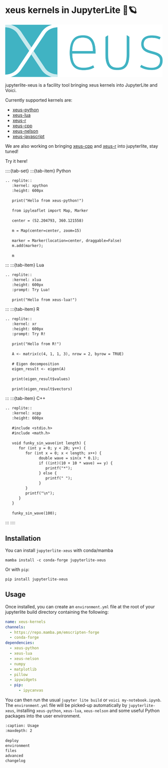 # xeus kernels in JupyterLite 🚀🪐

![Xeus logo](./xeus.svg)

jupyterlite-xeus is a facility tool bringing xeus kernels into JupyterLite and Voici.

Currently supported kernels are:

- [xeus-python](https://github.com/jupyter-xeus/xeus-python)
- [xeus-lua](https://github.com/jupyter-xeus/xeus-lua)
- [xeus-r](https://github.com/jupyter-xeus/xeus-r)
- [xeus-cpp](https://github.com/compiler-research/xeus-cpp)
- [xeus-nelson](https://github.com/jupyter-xeus/xeus-nelson)
- [xeus-javascript](https://github.com/jupyter-xeus/xeus-javascript)

We are also working on bringing [xeus-cpp](https://github.com/compiler-research/xeus-cpp) and [xeus-r](https://github.com/jupyter-xeus/xeus-r) into jupyterlite, stay tuned!

Try it here!

::::{tab-set}
:::{tab-item} Python

```{eval-rst}
.. replite::
   :kernel: xpython
   :height: 600px

   print("Hello from xeus-python!")

   from ipyleaflet import Map, Marker

   center = (52.204793, 360.121558)

   m = Map(center=center, zoom=15)

   marker = Marker(location=center, draggable=False)
   m.add(marker);

   m
```

:::
:::{tab-item} Lua

```{eval-rst}
.. replite::
   :kernel: xlua
   :height: 600px
   :prompt: Try Lua!

   print("Hello from xeus-lua!")
```

:::
:::{tab-item} R

```{eval-rst}
.. replite::
   :kernel: xr
   :height: 600px
   :prompt: Try R!

   print("Hello from R!")

   A <- matrix(c(4, 1, 1, 3), nrow = 2, byrow = TRUE)

   # Eigen decomposition
   eigen_result <- eigen(A)

   print(eigen_result$values)

   print(eigen_result$vectors)
```

:::
:::{tab-item} C++

```{eval-rst}
.. replite::
   :kernel: xcpp
   :height: 600px

   #include <stdio.h>
   #include <math.h>

   void funky_sin_wave(int length) {
      for (int y = 0; y < 20; y++) {
         for (int x = 0; x < length; x++) {
               double wave = sin(x * 0.1);
               if ((int)(10 + 10 * wave) == y) {
                  printf("*");
               } else {
                  printf(" ");
               }
         }
         printf("\n");
      }
   }

   funky_sin_wave(100);
```

:::
::::

## Installation

You can install `jupyterlite-xeus` with conda/mamba

```
mamba install -c conda-forge jupyterlite-xeus
```

Or with `pip`:

```
pip install jupyterlite-xeus
```

## Usage

Once installed, you can create an `environment.yml` file at the root of your jupyterlite build directory containing the following:

```yml
name: xeus-kernels
channels:
  - https://repo.mamba.pm/emscripten-forge
  - conda-forge
dependencies:
  - xeus-python
  - xeus-lua
  - xeus-nelson
  - numpy
  - matplotlib
  - pillow
  - ipywidgets
  - pip:
      - ipycanvas
```

You can then run the usual `jupyter lite build` or `voici my-notebook.ipynb`. The `environment.yml` file will be picked-up automatically by `jupyterlite-xeus`, installing `xeus-python`, `xeus-lua`, `xeus-nelson` and some useful Python packages into the user environment.

```{toctree}
:caption: Usage
:maxdepth: 2

deploy
environment
files
advanced
changelog
```
